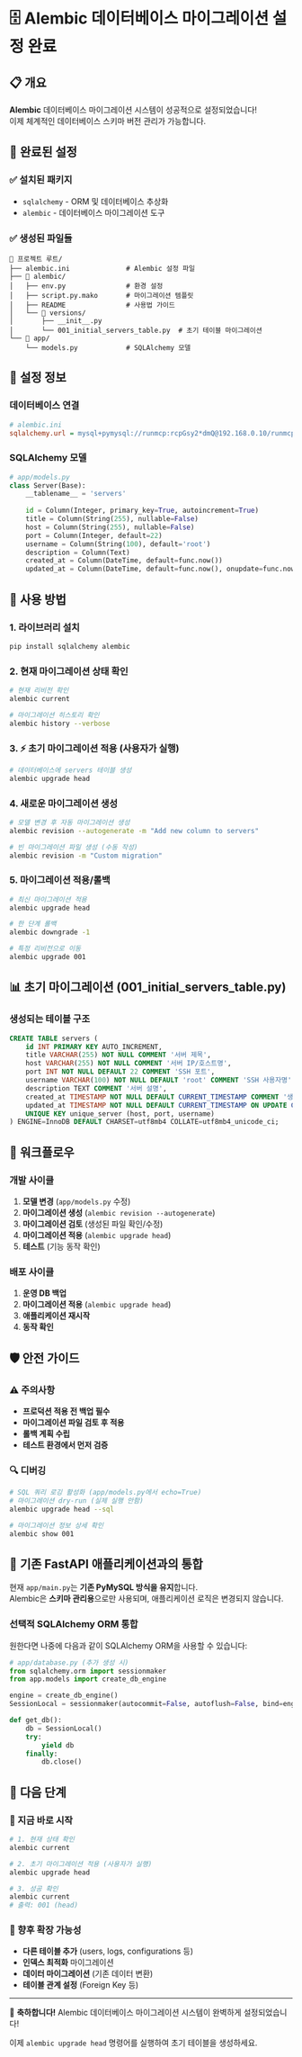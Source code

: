 # 🗄️ Alembic 데이터베이스 마이그레이션 설정 완료

## 📋 개요

**Alembic** 데이터베이스 마이그레이션 시스템이 성공적으로 설정되었습니다!  
이제 체계적인 데이터베이스 스키마 버전 관리가 가능합니다.

## 🎯 완료된 설정

### ✅ 설치된 패키지
- `sqlalchemy` - ORM 및 데이터베이스 추상화
- `alembic` - 데이터베이스 마이그레이션 도구

### ✅ 생성된 파일들
```
📁 프로젝트 루트/
├── alembic.ini              # Alembic 설정 파일
├── 📁 alembic/
│   ├── env.py               # 환경 설정
│   ├── script.py.mako       # 마이그레이션 템플릿
│   ├── README               # 사용법 가이드
│   └── 📁 versions/
│       ├── __init__.py
│       └── 001_initial_servers_table.py  # 초기 테이블 마이그레이션
└── 📁 app/
    └── models.py            # SQLAlchemy 모델
```

## 🔧 설정 정보

### 데이터베이스 연결
```ini
# alembic.ini
sqlalchemy.url = mysql+pymysql://runmcp:rcpGsy2*dmQ@192.168.0.10/runmcp
```

### SQLAlchemy 모델
```python
# app/models.py
class Server(Base):
    __tablename__ = 'servers'
    
    id = Column(Integer, primary_key=True, autoincrement=True)
    title = Column(String(255), nullable=False)
    host = Column(String(255), nullable=False)
    port = Column(Integer, default=22)
    username = Column(String(100), default='root')
    description = Column(Text)
    created_at = Column(DateTime, default=func.now())
    updated_at = Column(DateTime, default=func.now(), onupdate=func.now())
```

## 🚀 사용 방법

### 1. 라이브러리 설치
```bash
pip install sqlalchemy alembic
```

### 2. 현재 마이그레이션 상태 확인
```bash
# 현재 리비전 확인
alembic current

# 마이그레이션 히스토리 확인
alembic history --verbose
```

### 3. ⚡ 초기 마이그레이션 적용 (사용자가 실행)
```bash
# 데이터베이스에 servers 테이블 생성
alembic upgrade head
```

### 4. 새로운 마이그레이션 생성
```bash
# 모델 변경 후 자동 마이그레이션 생성
alembic revision --autogenerate -m "Add new column to servers"

# 빈 마이그레이션 파일 생성 (수동 작성)
alembic revision -m "Custom migration"
```

### 5. 마이그레이션 적용/롤백
```bash
# 최신 마이그레이션 적용
alembic upgrade head

# 한 단계 롤백
alembic downgrade -1

# 특정 리비전으로 이동
alembic upgrade 001
```

## 📊 초기 마이그레이션 (001_initial_servers_table.py)

### 생성되는 테이블 구조
```sql
CREATE TABLE servers (
    id INT PRIMARY KEY AUTO_INCREMENT,
    title VARCHAR(255) NOT NULL COMMENT '서버 제목',
    host VARCHAR(255) NOT NULL COMMENT '서버 IP/호스트명',
    port INT NOT NULL DEFAULT 22 COMMENT 'SSH 포트',
    username VARCHAR(100) NOT NULL DEFAULT 'root' COMMENT 'SSH 사용자명',
    description TEXT COMMENT '서버 설명',
    created_at TIMESTAMP NOT NULL DEFAULT CURRENT_TIMESTAMP COMMENT '생성일시',
    updated_at TIMESTAMP NOT NULL DEFAULT CURRENT_TIMESTAMP ON UPDATE CURRENT_TIMESTAMP COMMENT '수정일시',
    UNIQUE KEY unique_server (host, port, username)
) ENGINE=InnoDB DEFAULT CHARSET=utf8mb4 COLLATE=utf8mb4_unicode_ci;
```

## 🔄 워크플로우

### 개발 사이클
1. **모델 변경** (`app/models.py` 수정)
2. **마이그레이션 생성** (`alembic revision --autogenerate`)
3. **마이그레이션 검토** (생성된 파일 확인/수정)
4. **마이그레이션 적용** (`alembic upgrade head`)
5. **테스트** (기능 동작 확인)

### 배포 사이클
1. **운영 DB 백업**
2. **마이그레이션 적용** (`alembic upgrade head`)
3. **애플리케이션 재시작**
4. **동작 확인**

## 🛡️ 안전 가이드

### ⚠️ 주의사항
- **프로덕션 적용 전 백업 필수**
- **마이그레이션 파일 검토 후 적용**
- **롤백 계획 수립**
- **테스트 환경에서 먼저 검증**

### 🔍 디버깅
```bash
# SQL 쿼리 로깅 활성화 (app/models.py에서 echo=True)
# 마이그레이션 dry-run (실제 실행 안함)
alembic upgrade head --sql

# 마이그레이션 정보 상세 확인
alembic show 001
```

## 📱 기존 FastAPI 애플리케이션과의 통합

현재 `app/main.py`는 **기존 PyMySQL 방식을 유지**합니다.  
Alembic은 **스키마 관리용**으로만 사용되며, 애플리케이션 로직은 변경되지 않습니다.

### 선택적 SQLAlchemy ORM 통합
원한다면 나중에 다음과 같이 SQLAlchemy ORM을 사용할 수 있습니다:

```python
# app/database.py (추가 생성 시)
from sqlalchemy.orm import sessionmaker
from app.models import create_db_engine

engine = create_db_engine()
SessionLocal = sessionmaker(autocommit=False, autoflush=False, bind=engine)

def get_db():
    db = SessionLocal()
    try:
        yield db
    finally:
        db.close()
```

## 🎉 다음 단계

### 🚀 지금 바로 시작
```bash
# 1. 현재 상태 확인
alembic current

# 2. 초기 마이그레이션 적용 (사용자가 실행)
alembic upgrade head

# 3. 성공 확인
alembic current
# 출력: 001 (head)
```

### 🔮 향후 확장 가능성
- **다른 테이블 추가** (users, logs, configurations 등)
- **인덱스 최적화** 마이그레이션
- **데이터 마이그레이션** (기존 데이터 변환)
- **테이블 관계 설정** (Foreign Key 등)

---

🎊 **축하합니다!** Alembic 데이터베이스 마이그레이션 시스템이 완벽하게 설정되었습니다!

이제 `alembic upgrade head` 명령어를 실행하여 초기 테이블을 생성하세요. 
